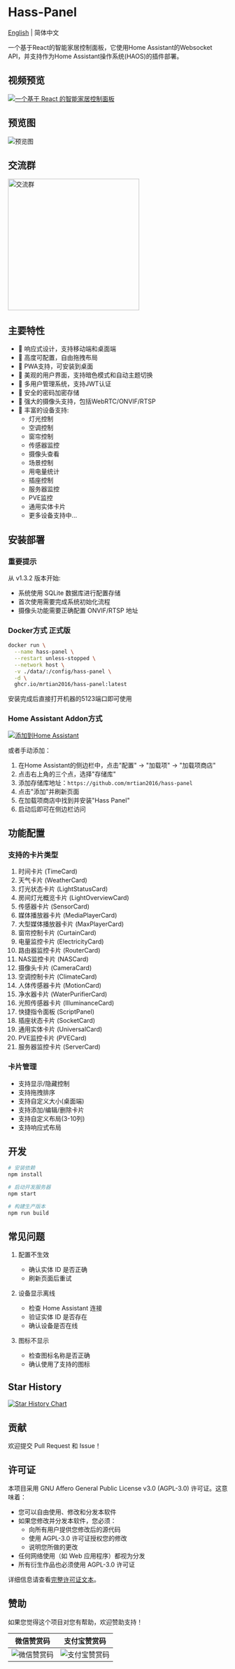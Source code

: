 # Hass-Panel

[English](README.en.md) | 简体中文

一个基于React的智能家居控制面板，它使用Home Assistant的Websocket API，并支持作为Home Assistant操作系统(HAOS)的插件部署。

## 视频预览
[![一个基于 React 的智能家居控制面板]( https://i.imgur.com/Kl6fPUi.jpeg )](https://www.bilibili.com/video/BV1yxfaYHE5A/?share_source=copy_web&vd_source=3ef738469d1538347bdba19ea015dbd7)

## 预览图
![预览图](https://i.imgur.com/ONjR4Fp.jpeg)

## 交流群

<img src="https://i.imgur.com/ct6Tu5R.jpeg" width="300" alt="交流群" />

## 主要特性

- 📱 响应式设计，支持移动端和桌面端
- 🔧 高度可配置，自由拖拽布局
- 🚀 PWA支持，可安装到桌面
- 🎨 美观的用户界面，支持暗色模式和自动主题切换
- 👥 多用户管理系统，支持JWT认证
- 🔐 安全的密码加密存储
- 🎥 强大的摄像头支持，包括WebRTC/ONVIF/RTSP
- 🔌 丰富的设备支持:
  - 灯光控制
  - 空调控制
  - 窗帘控制
  - 传感器监控
  - 摄像头查看
  - 场景控制
  - 用电量统计
  - 插座控制
  - 服务器监控
  - PVE监控
  - 通用实体卡片
  - 更多设备支持中...

## 安装部署

### 重要提示
从 v1.3.2 版本开始:
- 系统使用 SQLite 数据库进行配置存储
- 首次使用需要完成系统初始化流程
- 摄像头功能需要正确配置 ONVIF/RTSP 地址

### Docker方式 正式版
```bash
docker run \
  --name hass-panel \
  --restart unless-stopped \
  --network host \
  -v ./data/:/config/hass-panel \
  -d \
  ghcr.io/mrtian2016/hass-panel:latest
```
安装完成后直接打开机器的5123端口即可使用

### Home Assistant Addon方式

[![添加到Home Assistant](https://my.home-assistant.io/badges/supervisor_add_addon_repository.svg)](https://my.home-assistant.io/redirect/supervisor_add_addon_repository/?repository_url=https%3A%2F%2Fgithub.com%2Fmrtian2016%2Fhass-panel)

或者手动添加：

1. 在Home Assistant的侧边栏中，点击"配置" -> "加载项" -> "加载项商店"
2. 点击右上角的三个点，选择"存储库"
3. 添加存储库地址：`https://github.com/mrtian2016/hass-panel`
4. 点击"添加"并刷新页面
5. 在加载项商店中找到并安装"Hass Panel"
6. 启动后即可在侧边栏访问

## 功能配置

### 支持的卡片类型

1. 时间卡片 (TimeCard)
2. 天气卡片 (WeatherCard) 
3. 灯光状态卡片 (LightStatusCard)
4. 房间灯光概览卡片 (LightOverviewCard)
5. 传感器卡片 (SensorCard)
6. 媒体播放器卡片 (MediaPlayerCard)
7. 大型媒体播放器卡片 (MaxPlayerCard)
8. 窗帘控制卡片 (CurtainCard)
9. 电量监控卡片 (ElectricityCard)
10. 路由器监控卡片 (RouterCard)
11. NAS监控卡片 (NASCard)
12. 摄像头卡片 (CameraCard)
13. 空调控制卡片 (ClimateCard)
14. 人体传感器卡片 (MotionCard)
15. 净水器卡片 (WaterPurifierCard)
16. 光照传感器卡片 (IlluminanceCard)
17. 快捷指令面板 (ScriptPanel)
18. 插座状态卡片 (SocketCard)
19. 通用实体卡片 (UniversalCard)
20. PVE监控卡片 (PVECard)
21. 服务器监控卡片 (ServerCard)

### 卡片管理

- 支持显示/隐藏控制
- 支持拖拽排序
- 支持自定义大小(桌面端)
- 支持添加/编辑/删除卡片
- 支持自定义布局(3-10列)
- 支持响应式布局

## 开发

```bash
# 安装依赖
npm install

# 启动开发服务器
npm start

# 构建生产版本
npm run build
```

## 常见问题

1. 配置不生效
   - 确认实体 ID 是否正确
   - 刷新页面后重试

2. 设备显示离线
   - 检查 Home Assistant 连接
   - 验证实体 ID 是否存在
   - 确认设备是否在线

3. 图标不显示
   - 检查图标名称是否正确
   - 确认使用了支持的图标


## Star History

[![Star History Chart](https://api.star-history.com/svg?repos=mrtian2016/hass-panel&type=Date)](https://star-history.com/#mrtian2016/hass-panel&Date)

## 贡献

欢迎提交 Pull Request 和 Issue！

## 许可证

本项目采用 GNU Affero General Public License v3.0 (AGPL-3.0) 许可证。这意味着：

- 您可以自由使用、修改和分发本软件
- 如果您修改并分发本软件，您必须：
  - 向所有用户提供您修改后的源代码
  - 使用 AGPL-3.0 许可证授权您的修改
  - 说明您所做的更改
- 任何网络使用（如 Web 应用程序）都视为分发
- 所有衍生作品也必须使用 AGPL-3.0 许可证

详细信息请查看[完整许可证文本](https://www.gnu.org/licenses/agpl-3.0.zh-cn.html)。

## 赞助

如果您觉得这个项目对您有帮助，欢迎赞助支持！

| 微信赞赏码 | 支付宝赞赏码 |
|--------|--------|
| ![微信赞赏码](https://i.imgur.com/f3Fxtsc.png) | ![支付宝赞赏码](https://i.imgur.com/bdNzzyW.png) |



